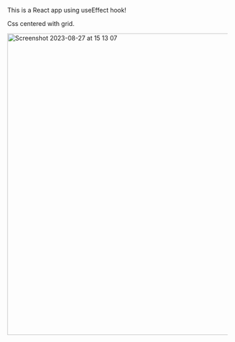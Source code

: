 This is a React app using useEffect hook!

Css centered with grid.

<img width="690" alt="Screenshot 2023-08-27 at 15 13 07" src="https://github.com/Thaleia/React-useEffect-app/assets/42918656/6c97a17d-0746-4f0f-952d-44fe4e80245b">
